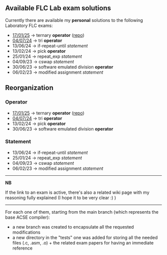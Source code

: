 ## Available FLC Lab exam solutions

Currently there are available my **personal** solutions to the following Laboratory FLC exams:
* [17/01/25](https://gianlucavigo.github.io/acse/exams/2025-01-17) -> ternary **operator** ([repo](https://github.com/GianlucaVigo/acse/wiki/2025%E2%80%9001%E2%80%9017-Exam-=-Ternary-operator))
* [04/07/24](https://github.com/GianlucaVigo/acse/wiki/2024%E2%80%9007%E2%80%9004-Exam-=-Tri-operator) -> tri **operator**
* 13/06/24 -> if-repeat-until _statement_
* 13/02/24 -> pick **operator**
* 25/01/24 -> repeat_exp _statement_
* 04/09/23 -> cswap _statement_
* 30/06/23 -> software emulated division **operator**
* 06/02/23 -> modified assignment _statement_

## Reorganization
### Operator
* [17/01/25](https://gianlucavigo.github.io/acse/exams/2025-01-17) -> ternary **operator** ([repo](https://github.com/GianlucaVigo/acse/wiki/2025%E2%80%9001%E2%80%9017-Exam-=-Ternary-operator))
* [04/07/24](https://github.com/GianlucaVigo/acse/wiki/2024%E2%80%9007%E2%80%9004-Exam-=-Tri-operator) -> tri **operator**
* 13/02/24 -> pick **operator**
* 30/06/23 -> software emulated division **operator**

### Statement
* 13/06/24 -> if-repeat-until _statement_
* 25/01/24 -> repeat_exp _statement_
* 04/09/23 -> cswap _statement_
* 06/02/23 -> modified assignment _statement_

***

**NB**

If the link to an exam is active, there's also a related wiki page with my reasoning fully explained (I hope it to be very clear :) )
  
***


For each one of them, starting from the main branch (which represents the base ACSE compiler):
* a new branch was created to encapsulate all the requested modifications
* a new directory in the "tests" one was added for storing all the needed files (.c, .asm, .o) + the related exam papers for having an immediate reference
